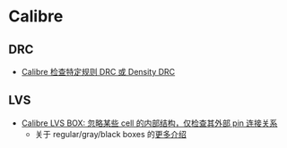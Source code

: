 # Calibre

## DRC

- [Calibre 检查特定规则 DRC 或 Density DRC](https://zhuanlan.zhihu.com/p/1925245051493151687)

## LVS

- [Calibre LVS BOX: 忽略某些 cell 的内部结构，仅检查其外部 pin 连接关系](https://zhuanlan.zhihu.com/p/44234616)
  - 关于 regular/gray/black boxes 的[更多介绍](https://www.youtube.com/watch?v=gVkLmYFO5Q0)

